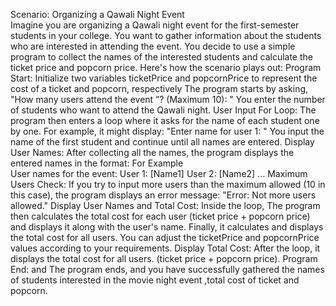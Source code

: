  Scenario: Organizing a Qawali Night Event                           
Imagine you are organizing a Qawali night event for the first-semester students in your college. You want 
to gather information about the students who are interested in attending the event. You decide to use a 
simple program to collect the names of the interested students and calculate the ticket price and popcorn 
price. 
Here's how the scenario plays out: 
Program Start: 
Initialize two variables ticketPrice and popcornPrice to represent the cost of a ticket and popcorn, 
respectively 
The program starts by asking, "How many users attend the event ”? (Maximum 10): " 
You enter the number of students who want to attend the Qawali night. 
User Input For Loop: 
The program then enters a loop where it asks for the name of each student one by one. 
For example, it might display: "Enter name for user 1: " 
You input the name of the first student and continue until all names are entered. 
Display User Names: 
After collecting all the names, the program displays the entered names in the format: 
For Example  
User names for the event: 
User 1: [Name1] 
User 2: [Name2] 
... 
Maximum Users Check: 
If you try to input more users than the maximum allowed (10 in this case), the program displays an error 
message: "Error: Not more users allowed." 
Display User Names and Total Cost: 
Inside the loop, The program then calculates the total cost for each user (ticket price + popcorn price) and 
displays it along with the user's name. Finally, it calculates and displays the total cost for all users. You can 
adjust the ticketPrice and popcornPrice values according to your requirements. 
Display Total Cost: 
After the loop, it displays the total cost for all users. (ticket price + popcorn price). 
Program End: 
and 
The program ends, and you have successfully gathered the names of students interested in the movie night 
event ,total cost of ticket and popcorn.
